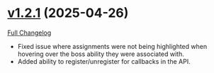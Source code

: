 # [v1.2.1](https://github.com/markoleptic/EncounterPlanner/tree/v1.2.1) (2025-04-26)

[Full Changelog](https://github.com/markoleptic/EncounterPlanner/compare/v1.2.0...v1.2.1)

-   Fixed issue where assignments were not being highlighted when hovering over the boss ability they were associated with.
-   Added ability to register/unregister for callbacks in the API.
